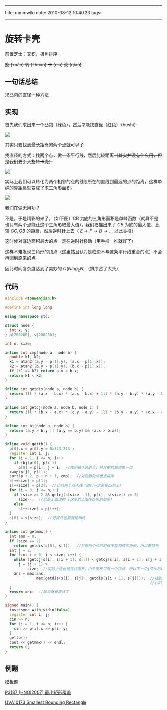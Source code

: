 * * *

title: mmmwiki
date: 2010-08-12 10:40:23
tags:

* * *

# 旋转卡壳

前置芝士：叉积，极角排序

~~旋 (xuán) 转 (zhuàn) 卡 (qia) 壳 (qiào)~~

## 一句话总结

求凸包的直径一种方法

## 实现

首先我们求出来一个凸包（绿色），然后才能找直径（红色）~~（bushi）~~

![](https://cdn.luogu.com.cn/upload/image_hosting/8ehlpvc1.png)

~~其实只要找到最长距离的两个点就可以了~~

找直径的方式：找两个点，做一条平行线，然后比较距离~~（其实并没有什么用，但是我们要引入旋转卡壳）~~

![](https://cdn.luogu.com.cn/upload/image_hosting/paozftbk.png)

实际上我们可以转化为两个相邻的点的线段所在的直线到最远的点的距离，这样单纯的算距离就变成了求三角形面积。

![](https://cdn.luogu.com.cn/upload/image_hosting/7cyr6wax.png)

我们在做无用功？

不是，于是精彩的来了，（如下图）CB 为底的三角形面积是单峰函数（就算不是也只有两个点能让这个三角形取最大值），我们扫描出来了 $CB$ 为底的最大值，比较 $GC,GB$ 的距离，然后逆时针上去（ $E \to F \to B \to ...$ 以此类推）

这时候对底边面积最大的点一定在逆时针移动（用手推一推就好了）

这样不难发现三角形的顶点（这里姑且认为是临边不与这条平行线重合的点）不会再回到原来的点。

因此时间复杂度达到了美妙的 $O(Nlog_2N)$ （排序占了大头）

## 代码

```cpp
#include <touwenjian.h>

#define int long long

using namespace std;

struct node {
  int x, y;
} p[200200], s[200200];

int n, size;

inline int cmp(node a, node b) {
  double k1, k2;
  k1 = atan2((a.y - p[1].y), (a.x - p[1].x));
  k2 = atan2((b.y - p[1].y), (b.x - p[1].x));
  if (k1 == k2) return a.x < b.x;
  return k1 < k2;
}

inline int getdis(node a, node b) {
  return 1ll * (a.x - b.x) * (a.x - b.x) + 1ll * (a.y - b.y) * (a.y - b.y);
}

inline int getcj(node a, node b, node c) {
  return 1ll * (b.x - a.x) * (c.y - a.y) - 1ll * (b.y - a.y) * (c.x - a.x);
}

inline int bj(node a, node b) {
  return (a.y > b.y || (a.y == b.y) && (a.x > b.x));
}

inline void gettb() {
  p[0].x = p[0].y = 0x3f3f3f3f;
  register int i, j;
  for (i = 1; i <= n; i++)
    if (bj(p[0], p[i]))
      p[0] = p[i], j = i;  //找到最小边的点，并且把他放到第一位
  swap(p[j], p[1]);
  sort(p + 2, p + n + 1, cmp);  //对后面的点极点排序
  s[++size] = p[1];
  s[++size] = p[2];  //让前两个点入栈（他们一定是在凸包上）
  for (i = 3; i <= n;) {
    if (size >= 2 && getcj(s[size - 1], p[i], s[size]) >= 0)
      size--;  //就是上面说的 (这里的上图在凸包的那里)
    else
      s[++size] = p[i++];
  }
  s[0] = s[size];  //记得凸包要首尾相连
}

inline int getmmx() {
  int ans = 0;
  if (size == 2)
    return getdis(s[0], s[1]);  //只有两个点的时候不能构成三角形，所以要特判
  int j = 2;
  for (int i = 0; i < size; i++) {
    while (getcj(s[i], s[i + 1], s[j]) < getcj(s[i], s[i + 1], s[j + 1]))
      j = (j + 1) %
          size;  //实际上这也是在找面积，由于面积只有一个顶点，所以下一个j变小的时候就退出
    ans = max(ans,
              max(getdis(s[i], s[j]), getdis(s[i + 1], s[j])));  //找到距离最远的一条线段，并且与当前最大值比较
                                                                 //(求面积即可)
  }
  return ans;  //最后就是直径了
}

signed main() {
  ios::sync_with_stdio(false);
  register int i, j;
  cin >> n;
  for (i = 1; i <= n; i++) {
    cin >> p[i].x >> p[i].y;
  }
  gettb();
  cout << getmmx() << endl;
  return 0;
}
```

## 例题

 [模板题](https://www.luogu.com.cn/problem/P1452) 

 [P3187 \[HNOI2007\] 最小矩形覆盖](https://www.luogu.com.cn/problem/P3187) 

 [UVA10173 Smallest Bounding Rectangle](https://www.luogu.com.cn/problem/UVA10173) 
